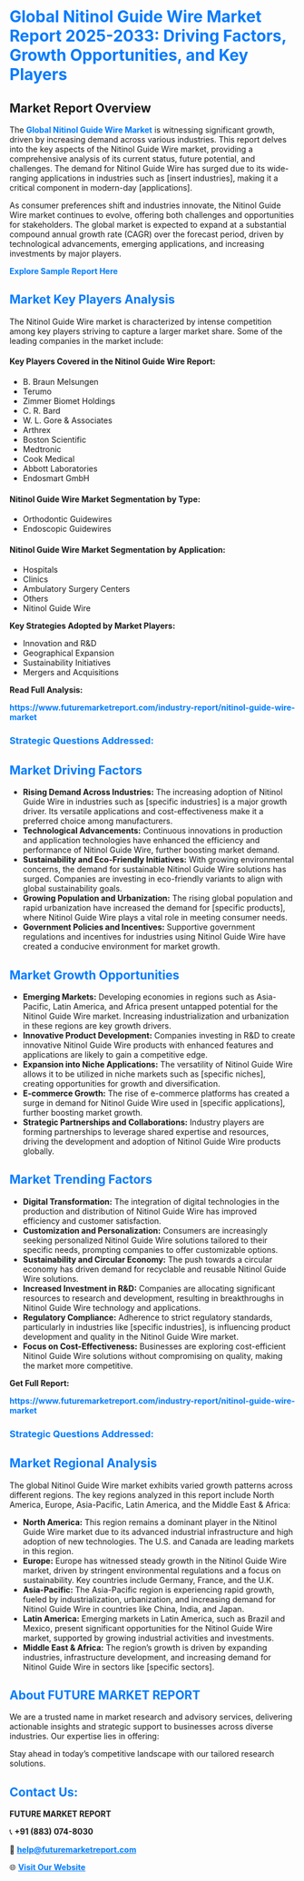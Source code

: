 <h1 style="color: #007BFF;">Global Nitinol Guide Wire Market Report 2025-2033: Driving Factors, Growth Opportunities, and Key Players</h1>

<section id="overview">
<h2>Market Report Overview</h2>
<p>The <a href="https://www.futuremarketreport.com/industry-report/nitinol-guide-wire-market" style="color: #007BFF; text-decoration: none;"><strong>Global Nitinol Guide Wire Market</strong></a> is witnessing significant growth, driven by increasing demand across various industries. This report delves into the key aspects of the Nitinol Guide Wire market, providing a comprehensive analysis of its current status, future potential, and challenges. The demand for Nitinol Guide Wire has surged due to its wide-ranging applications in industries such as [insert industries], making it a critical component in modern-day [applications].</p>
<p>As consumer preferences shift and industries innovate, the Nitinol Guide Wire market continues to evolve, offering both challenges and opportunities for stakeholders. The global market is expected to expand at a substantial compound annual growth rate (CAGR) over the forecast period, driven by technological advancements, emerging applications, and increasing investments by major players.</p>
</section>

<section id="overview">
<p><a href="https://www.futuremarketreport.com/request-sample/reportId=122980" style="color: #007BFF; text-decoration: none;"><strong>Explore Sample Report Here</strong></a></p>
</section>

<section id="key-players">
<h2 style="color: #007BFF;">Market Key Players Analysis</h2>
<p>The Nitinol Guide Wire market is characterized by intense competition among key players striving to capture a larger market share. Some of the leading companies in the market include:</p>
<h4>Key Players Covered in the Nitinol Guide Wire Report:</h4>
<ul><li>B. Braun Melsungen</li><li>Terumo</li><li>Zimmer Biomet Holdings</li><li>C. R. Bard</li><li>W. L. Gore &amp; Associates</li><li>Arthrex</li><li>Boston Scientific</li><li>Medtronic</li><li>Cook Medical</li><li>Abbott Laboratories</li><li>Endosmart GmbH</li></ul>
<h4>Nitinol Guide Wire Market Segmentation by Type:</h4>
<ul><li>Orthodontic Guidewires</li><li>Endoscopic Guidewires</li></ul>

<h4>Nitinol Guide Wire Market Segmentation by Application:</h4>
<ul><li>Hospitals</li><li>Clinics</li><li>Ambulatory Surgery Centers</li><li>Others</li><li>Nitinol Guide Wire</li></ul>
<p><strong>Key Strategies Adopted by Market Players:</strong></p>
<ul>
<li>Innovation and R&D</li>
<li>Geographical Expansion</li>
<li>Sustainability Initiatives</li>
<li>Mergers and Acquisitions</li>
</ul>
</section>

<section>
<p><strong>Read Full Analysis: </strong></p><a href="https://www.futuremarketreport.com/industry-report/nitinol-guide-wire-market" style="color: #007BFF; text-decoration: none;"><strong>https://www.futuremarketreport.com/industry-report/nitinol-guide-wire-market</strong></a>
<h3 style="color: #007BFF;">Strategic Questions Addressed:</h3>
</section>

<section id="driving-factors">
<h2 style="color: #007BFF;">Market Driving Factors</h2>
<ul>
<li><strong>Rising Demand Across Industries:</strong> The increasing adoption of Nitinol Guide Wire in industries such as [specific industries] is a major growth driver. Its versatile applications and cost-effectiveness make it a preferred choice among manufacturers.</li>
<li><strong>Technological Advancements:</strong> Continuous innovations in production and application technologies have enhanced the efficiency and performance of Nitinol Guide Wire, further boosting market demand.</li>
<li><strong>Sustainability and Eco-Friendly Initiatives:</strong> With growing environmental concerns, the demand for sustainable Nitinol Guide Wire solutions has surged. Companies are investing in eco-friendly variants to align with global sustainability goals.</li>
<li><strong>Growing Population and Urbanization:</strong> The rising global population and rapid urbanization have increased the demand for [specific products], where Nitinol Guide Wire plays a vital role in meeting consumer needs.</li>
<li><strong>Government Policies and Incentives:</strong> Supportive government regulations and incentives for industries using Nitinol Guide Wire have created a conducive environment for market growth.</li>
</ul>
</section>

<section id="growth-opportunities">
<h2 style="color: #007BFF;">Market Growth Opportunities</h2>
<ul>
<li><strong>Emerging Markets:</strong> Developing economies in regions such as Asia-Pacific, Latin America, and Africa present untapped potential for the Nitinol Guide Wire market. Increasing industrialization and urbanization in these regions are key growth drivers.</li>
<li><strong>Innovative Product Development:</strong> Companies investing in R&D to create innovative Nitinol Guide Wire products with enhanced features and applications are likely to gain a competitive edge.</li>
<li><strong>Expansion into Niche Applications:</strong> The versatility of Nitinol Guide Wire allows it to be utilized in niche markets such as [specific niches], creating opportunities for growth and diversification.</li>
<li><strong>E-commerce Growth:</strong> The rise of e-commerce platforms has created a surge in demand for Nitinol Guide Wire used in [specific applications], further boosting market growth.</li>
<li><strong>Strategic Partnerships and Collaborations:</strong> Industry players are forming partnerships to leverage shared expertise and resources, driving the development and adoption of Nitinol Guide Wire products globally.</li>
</ul>
</section>

<section id="trending-factors">
<h2 style="color: #007BFF;">Market Trending Factors</h2>
<ul>
<li><strong>Digital Transformation:</strong> The integration of digital technologies in the production and distribution of Nitinol Guide Wire has improved efficiency and customer satisfaction.</li>
<li><strong>Customization and Personalization:</strong> Consumers are increasingly seeking personalized Nitinol Guide Wire solutions tailored to their specific needs, prompting companies to offer customizable options.</li>
<li><strong>Sustainability and Circular Economy:</strong> The push towards a circular economy has driven demand for recyclable and reusable Nitinol Guide Wire solutions.</li>
<li><strong>Increased Investment in R&D:</strong> Companies are allocating significant resources to research and development, resulting in breakthroughs in Nitinol Guide Wire technology and applications.</li>
<li><strong>Regulatory Compliance:</strong> Adherence to strict regulatory standards, particularly in industries like [specific industries], is influencing product development and quality in the Nitinol Guide Wire market.</li>
<li><strong>Focus on Cost-Effectiveness:</strong> Businesses are exploring cost-efficient Nitinol Guide Wire solutions without compromising on quality, making the market more competitive.</li>
</ul>
</section>

<section>
<p><strong>Get Full Report: </strong></p><a href="https://www.futuremarketreport.com/industry-report/nitinol-guide-wire-market" style="color: #007BFF; text-decoration: none;"><strong>https://www.futuremarketreport.com/industry-report/nitinol-guide-wire-market</strong></a>
<h3 style="color: #007BFF;">Strategic Questions Addressed:</h3>
</section>


<section id="regional-analysis">
<h2 style="color: #007BFF;">Market Regional Analysis</h2>
<p>The global Nitinol Guide Wire market exhibits varied growth patterns across different regions. The key regions analyzed in this report include North America, Europe, Asia-Pacific, Latin America, and the Middle East & Africa:</p>
<ul>
<li><strong>North America:</strong> This region remains a dominant player in the Nitinol Guide Wire market due to its advanced industrial infrastructure and high adoption of new technologies. The U.S. and Canada are leading markets in this region.</li>
<li><strong>Europe:</strong> Europe has witnessed steady growth in the Nitinol Guide Wire market, driven by stringent environmental regulations and a focus on sustainability. Key countries include Germany, France, and the U.K.</li>
<li><strong>Asia-Pacific:</strong> The Asia-Pacific region is experiencing rapid growth, fueled by industrialization, urbanization, and increasing demand for Nitinol Guide Wire in countries like China, India, and Japan.</li>
<li><strong>Latin America:</strong> Emerging markets in Latin America, such as Brazil and Mexico, present significant opportunities for the Nitinol Guide Wire market, supported by growing industrial activities and investments.</li>
<li><strong>Middle East & Africa:</strong> The region’s growth is driven by expanding industries, infrastructure development, and increasing demand for Nitinol Guide Wire in sectors like [specific sectors].</li>
</ul>
</section>

<footer>
<h2 style="color: #007BFF;">About FUTURE MARKET REPORT</h2>
<p>We are a trusted name in market research and advisory services, delivering actionable insights and strategic support to businesses across diverse industries. Our expertise lies in offering:</p>

<p>Stay ahead in today’s competitive landscape with our tailored research solutions.</p>

<h2 style="color: #007BFF;">Contact Us:</h2>
<p><strong>FUTURE MARKET REPORT</strong></p>
<p>📞 <strong>+91 (883) 074-8030</strong></p>
<p>📧 <strong><a href="mailto:help@futuremarketreport.com" style="color: #007BFF;">help@futuremarketreport.com</a></strong></p>
<p>🌐 <strong><a href="https://www.futuremarketreport.com/" style="color: #007BFF;">Visit Our Website</a></strong></p>
</footer>